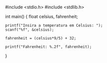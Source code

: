 #include <stdio.h>
#include <stdlib.h>

int main()
{
    float celsius, fahrenheit;

    printf("Insira a temperatura em Celsius: ");
    scanf("%f", &celsius);

    fahrenheit = (celsius*9/5) + 32;

    printf("Fahrenheit: %.2f", fahrenheit);

}
